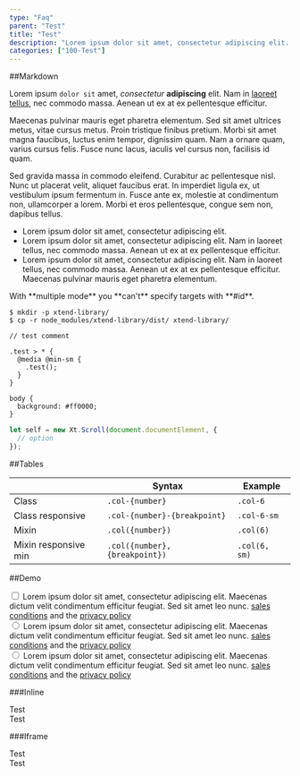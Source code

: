 ```yaml
---
type: "Faq"
parent: "Test"
title: "Test"
description: "Lorem ipsum dolor sit amet, consectetur adipiscing elit. Nunc tempus laoreet leo sit amet iaculis."
categories: ["100-Test"]
---
```


##Markdown

Lorem ipsum `dolor sit` amet, *consectetur* **adipiscing** elit. Nam in [laoreet tellus](/core/group/button), nec commodo massa. Aenean ut ex at ex pellentesque efficitur.

Maecenas pulvinar mauris eget pharetra elementum. Sed sit amet ultrices metus, vitae cursus metus. Proin tristique finibus pretium. Morbi sit amet magna faucibus, luctus enim tempor, dignissim quam. Nam a ornare quam, varius cursus felis. Fusce nunc lacus, iaculis vel cursus non, facilisis id quam.

Sed gravida massa in commodo eleifend. Curabitur ac pellentesque nisl. Nunc ut placerat velit, aliquet faucibus erat. In imperdiet ligula ex, ut vestibulum ipsum fermentum in. Fusce ante ex, molestie at condimentum non, ullamcorper a lorem. Morbi et eros pellentesque, congue sem non, dapibus tellus.

- Lorem ipsum dolor sit amet, consectetur adipiscing elit.
- Lorem ipsum dolor sit amet, consectetur adipiscing elit. Nam in laoreet tellus, nec commodo massa. Aenean ut ex at ex pellentesque efficitur.
- Lorem ipsum dolor sit amet, consectetur adipiscing elit. Nam in laoreet tellus, nec commodo massa. Aenean ut ex at ex pellentesque efficitur. Maecenas pulvinar mauris eget pharetra elementum.

<div class="alert">
  <div class="alert_content">
    With **multiple mode** you **can't** specify targets with **#id**.
  </div>
</div>

<script type="text/plain" class="language-markup">
  <a href="#" class="btn">
    <!-- content -->
  </a>
  
  <button type="button" class="btn">
    <!-- content -->
  </button>
</script>

```
$ mkdir -p xtend-library/
$ cp -r node_modules/xtend-library/dist/ xtend-library/
```

```less
// test comment

.test > * {
  @media @min-sm {
    .test();
  }
}

body {
  background: #ff0000;
}
```

```jsx
let self = new Xt.Scroll(document.documentElement, {
  // option
});
```

##Tables

<div class="table--scroll">

|                         | Syntax                                    | Example                       |
| ----------------------- | ----------------------------------------- | ----------------------------- |
| Class                   | `.col-{number}`                           | `.col-6`                      |
| Class responsive        | `.col-{number}-{breakpoint}`              | `.col-6-sm`                   |
| Mixin                   | `.col({number})`                          | `.col(6)`                     |
| Mixin responsive min    | `.col({number}, {breakpoint})`            | `.col(6, sm)`                 |

</div>

##Demo

<demo>
  <div class="demo-inline">
    <div class="demo_item demo_preview" data-name="vanilla">
      <div class="demo_source demo_source--from" data-lang="language-markup">
        <div class="form-group">
          <input type="checkbox" class="unstyled" id="checkbox-block-unstyled">
          <label class="form-label" for="checkbox-block-unstyled"> Lorem ipsum dolor sit amet, consectetur adipiscing elit. Maecenas dictum velit condimentum efficitur feugiat. Sed sit amet leo nunc. <a href="#">sales conditions</a> and the <a href="#">privacy policy</a> </label>
        </div>
        <div class="form-group">
          <input type="radio" class="unstyled" id="radio-block-unstyled-0" name="radio-block-unstyled">
          <label class="form-label" for="radio-block-unstyled-0"> Lorem ipsum dolor sit amet, consectetur adipiscing elit. Maecenas dictum velit condimentum efficitur feugiat. Sed sit amet leo nunc. <a href="#">sales conditions</a> and the <a href="#">privacy policy</a> </label>
        </div>
        <div class="form-group">
          <input type="radio" class="unstyled" id="radio-block-unstyled-1" name="radio-block-unstyled">
          <label class="form-label" for="radio-block-unstyled-1"> Lorem ipsum dolor sit amet, consectetur adipiscing elit. Maecenas dictum velit condimentum efficitur feugiat. Sed sit amet leo nunc. <a href="#">sales conditions</a> and the <a href="#">privacy policy</a> </label>
        </div>
      </div>
    </div>
  </div>
</demo>

###Inline

<demo>
  <demovanilla src="inline/core/test/vanilla">
    <div class="demo_text">
      <div class="alert_content">
        Test
      </div>
    </div>
  </demovanilla>
  <demoreact src="inline/core/test/react">
    <div class="demo_text">
      <div class="alert_content">
        Test
      </div>
    </div>
  </demoreact>
</demo>

###Iframe

<demo>
  <div class="demo_item" data-iframe="iframe/core/test/vanilla-iframe">
    <div class="demo_text">
      <div class="alert_content">
        Test
      </div>
    </div>
  </div>
  <div class="demo_item" data-iframe="iframe/core/test/react-iframe">
    <div class="demo_text">
      <div class="alert_content">
        Test
      </div>
    </div>
  </div>
</demo>
